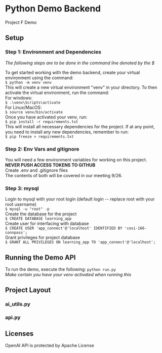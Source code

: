 # Python Demo Backend

Project F Demo

## Setup
### Step 1: Environment and Dependencies
*The following steps are to be done in the command line denoted by the $*

To get started working with the demo backend, create your virtual environment using the command:
<br>
`$ python -m venv venv`
<br>
This will create a new virtual environment "venv" in your directory.
To then activate the virtual environment, run the command:
<br>
For windows:
<br>
`$ .\venv\Scripts\activate`
<br>
For Linux/MacOS:
<br>
`$ source venv/bin/activate`
<br>
Once you have activated your venv, run:
<br>
`$ pip install -r requirements.txt`
<br>
This will install all necessary dependencies for the project.
If at any point, you need to install any new dependencies, remember to run:
<br>
`$ pip freeze > requirements.txt`
<br>
### Step 2: Env Vars and gitignore
You will need a few environment variables for working on this project.
<br>
__NEVER PUSH ACCESS TOKENS TO GITHUB__
<br>
Create .env and .gitignore files
<br>
The contents of both will be covered in our meeting 9/26.

### Step 3: mysql

Login to mysql with your root login (default login -- replace root with your root username)
<br>
`$ mysql -u "root" -p`
<br>
Create the database for the project
<br>
`$ CREATE DATABASE learning_app`
<br>
Create user for interfacing with database
<br>
`$ CREATE USER 'app_connect'@'localhost' IDENTIFIED BY 'cosi-166-connpass';`
<br>
Grant privileges for project database
<br>
`$ GRANT ALL PRIVILEGES ON learning_app TO 'app_connect'@'localhost';`
<br>
## Running the Demo API
To run the demo, execute the following:
`python run.py`
<br>
*Make certain you have your venv activated when running this* 

## Project Layout
### ai_utils.py
### api.py
## Licenses
OpenAI API is protected by Apache License
